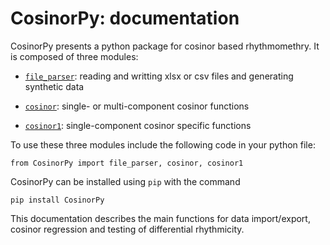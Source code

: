 # CosinorPy: documentation

CosinorPy presents a python package for cosinor based rhythmomethry. It is composed of three modules:
* [```file_parser```](docs_file_parser.md): reading and writting xlsx or csv files and generating synthetic data

* [```cosinor```](docs_cosinor.md): single- or multi-component cosinor functions

* [```cosinor1```](docs_cosinor1.md): single-component cosinor specific functions

To use these three modules include the following code in your python file:

```from CosinorPy import file_parser, cosinor, cosinor1```

CosinorPy can be installed using ```pip``` with the command

```pip install CosinorPy```

This documentation describes the main functions for data import/export, cosinor regression and testing of differential rhythmicity.